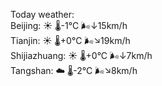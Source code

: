 Today weather:  
Beijing: ☀️ 🌡️-1°C 🌬️↓15km/h  
Tianjin: ☀️ 🌡️+0°C 🌬️↘19km/h  
Shijiazhuang: ☀️ 🌡️+0°C 🌬️↓7km/h  
Tangshan: ☁️ 🌡️-2°C 🌬️↘8km/h  
